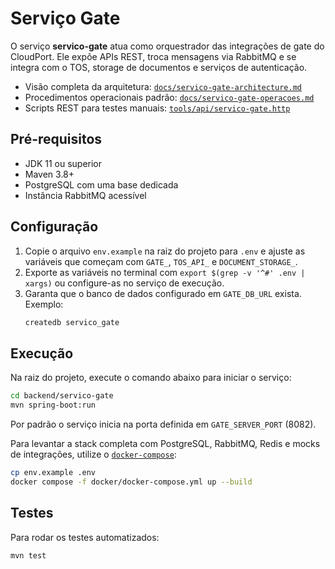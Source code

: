# Serviço Gate

O serviço **servico-gate** atua como orquestrador das integrações de gate do CloudPort. Ele expõe APIs REST, troca mensagens via RabbitMQ e se integra com o TOS, storage de documentos e serviços de autenticação.

- Visão completa da arquitetura: [`docs/servico-gate-architecture.md`](../../docs/servico-gate-architecture.md)
- Procedimentos operacionais padrão: [`docs/servico-gate-operacoes.md`](../../docs/servico-gate-operacoes.md)
- Scripts REST para testes manuais: [`tools/api/servico-gate.http`](../../tools/api/servico-gate.http)

## Pré-requisitos

- JDK 11 ou superior
- Maven 3.8+
- PostgreSQL com uma base dedicada
- Instância RabbitMQ acessível

## Configuração

1. Copie o arquivo `env.example` na raiz do projeto para `.env` e ajuste as variáveis que começam com `GATE_`, `TOS_API_` e `DOCUMENT_STORAGE_`.
2. Exporte as variáveis no terminal com `export $(grep -v '^#' .env | xargs)` ou configure-as no serviço de execução.
3. Garanta que o banco de dados configurado em `GATE_DB_URL` exista. Exemplo:
   ```bash
   createdb servico_gate
   ```

## Execução

Na raiz do projeto, execute o comando abaixo para iniciar o serviço:

```bash
cd backend/servico-gate
mvn spring-boot:run
```

Por padrão o serviço inicia na porta definida em `GATE_SERVER_PORT` (8082).

Para levantar a stack completa com PostgreSQL, RabbitMQ, Redis e mocks de integrações, utilize o [`docker-compose`](../../docker/docker-compose.yml):

```bash
cp env.example .env
docker compose -f docker/docker-compose.yml up --build
```

## Testes

Para rodar os testes automatizados:

```bash
mvn test
```
